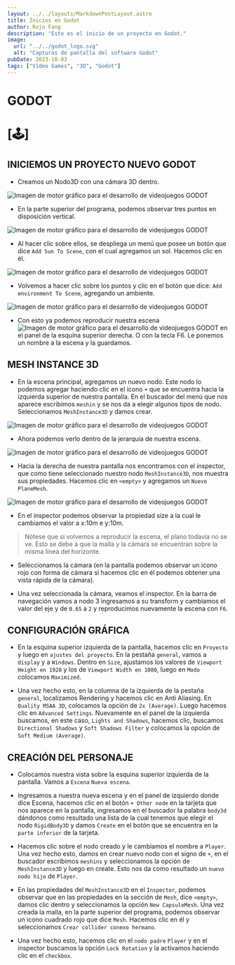 ```yaml
---
layout: ../../layouts/MarkdownPostLayout.astro
title: Inicios en Godot
author: Rojo Fang
description: "Este es el inicio de un proyecto en Godot."
image:
  url: "../../godot_logo.svg"
  alt: "Capturas de pantalla del software Godot"
pubDate: 2023-10-03
tags: ["Video Games", "3D", "Godot"]
---
```


# GODOT

# [🕹️]


## INICIEMOS UN PROYECTO NUEVO GODOT

-  Creamos un Nodo3D con una cámara 3D dentro.

![Imagen de motor gráfico para el desarrollo de videojuegos GODOT](/img-post-uno/node-camera.svg "Creación de Nodo3D")

-  En la parte superior del programa, podemos observar tres puntos en disposición vertical.

![Imagen de motor gráfico para el desarrollo de videojuegos GODOT](/img-post-uno/navegacion.png "Creación de Nodo3D")

-  Al hacer clic sobre ellos, se despliega un menú que posee un botón que dice `Add Sun To Scene`, con el cual agregamos un sol. Hacemos clic en él.

![Imagen de motor gráfico para el desarrollo de videojuegos GODOT](/img-post-uno/creacion-de-sol.png "Creacion de Sol")

-  Volvemos a hacer clic sobre los puntos y clic en el botón que dice: `Add environment To Scene`, agregando un ambiente.

![Imagen de motor gráfico para el desarrollo de videojuegos GODOT](/img-post-uno/entorno-de-escena.png)

-  Con esto ya podemos reproducir nuestra escena ![Imagen de motor gráfico para el desarrollo de videojuegos GODOT](/img-post-uno/escena.png) en el panel de la esquina superior derecha. O con la tecla F6. Le ponemos un nombre a la escena y la guardamos.

## MESH INSTANCE 3D

- En la escena principal, agregamos un nuevo nodo. Este nodo lo podemos agregar haciendo clic en el icono `+` que se encuentra hacia la izquierda superior de nuestra pantalla. En el buscador del menú que nos aparece escribimos `meshin` y se nos da a elegir algunos tipos de nodo. Seleccionamos `MeshInstance3D` y damos crear.

![Imagen de motor gráfico para el desarrollo de videojuegos GODOT](/img-post-uno/meshin.png)

- Ahora podemos verlo dentro de la jerarquía de nuestra escena.

![Imagen de motor gráfico para el desarrollo de videojuegos GODOT](/img-post-uno/meshin-escena.png)

- Hacia la derecha de nuestra pantalla nos encontramos con el inspector, que como tiene seleccionado nuestro nodo `MeshInstance3D`, nos muestra sus propiedades. Hacemos clic en `<empty>` y agregamos un `Nuevo PlaneMesh`.

![Imagen de motor gráfico para el desarrollo de videojuegos GODOT](/img-post-uno/empty.png)

- En el inspector podemos observar la propiedad size a la cual le cambiamos el valor a x:10m e y:10m.

> Nótese que si volvemos a reproducir la escena, el plano todavía no se ve. Esto se debe a que la malla y la cámara se encuentran sobre la misma línea del horizonte.

- Seleccionamos la cámara (en la pantalla podemos observar un icono rojo con forma de cámara si hacemos clic en él podemos obtener una vista rápida de la cámara).

- Una vez seleccionada la cámara, veamos el inspector. En la barra de navegación vamos a nodo 3 ingresamos a su transform y cambiamos el valor del eje y de `0.65` a `2` y reproducimos nuevamente la escena con `F6`.

## CONFIGURACIÓN GRÁFICA

- En la esquina superior izquierda de la pantalla, hacemos clic en `Proyecto` y luego en `ajustes del proyecto`. En la pestaña `general`, vamos a `display` y a `Windows`. Dentro en `Size`, ajustamos los valores de `Viewport Height en 1920` y los de `Viewport Width en 1080`, luego en `Modo` colocamos `Maximized`.

- Una vez hecho esto, en la columna de la izquierda de la pestaña `general`, localizamos Rendering y hacemos clic en Anti Aliasing. En `Quality MSAA 3D`, colocamos la opción de `2x (Average)`. Luego hacemos clic en `Advanced Settings`. Nuevamente en el panel de la izquierda buscamos, en este caso, `Lights and Shadows`, hacemos clic, buscamos `Directional Shadows` y `Soft Shadows Filter` y colocamos la opción de `Soft Medium (Average)`.

## CREACIÓN DEL PERSONAJE

- Colocamos nuestra vista sobre la esquina superior izquierda de la pantalla. Vamos a `Escena` `Nueva escena`.

- Ingresamos a nuestra nueva escena y en el panel de izquierdo donde dice Escena, hacemos clic en el botón `+ Other node` en la tarjeta que nos aparece en la pantalla, ingresamos en el buscador la palabra `body3d` dándonos como resultado una lista de la cual tenemos que elegir el nodo `RigidBody3D` y damos `Create` en el botón que se encuentra en la `parte inferior` de la tarjeta.

- Hacemos clic sobre el nodo creado y le cambiamos el nombre a `Player`. Una vez hecho esto, damos en crear nuevo nodo con el signo de `+`, en el buscador escribimos `meshins` y seleccionamos la opción de `MeshInstance3D` y luego en create. Esto nos da como resultado un `nuevo nodo hijo` de `Player`.

- En las propiedades del `MeshInstance3D` en el `Inspector`, podemos observar que en las propiedades en la sección de `Mesh`, dice `<empty>`, damos clic dentro y seleccionamos la opción `New CapsuleMesh`. Una vez creada la malla, en la parte superior del programa, podemos observar un icono cuadrado rojo que dice `Mesh`. Hacemos clic en él y seleccionamos `Crear collider conexo hermano`.

- Una vez hecho esto, hacemos clic en el `nodo padre` `Player` y en el inspector buscamos la opción `Lock Rotation` y la activamos haciendo clic en el `checkbox`.
